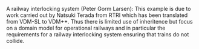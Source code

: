 A railway interlocking system (Peter Gorm Larsen): 
This example is due to work carried out by Natsuki Terada from RTRI which has been translated from VDM-SL to VDM++. Thus there is limited use of inheritence but focus on a domain model for operational railways and in particular the requirements for a railway interlocking system ensuring that trains do not collide.
